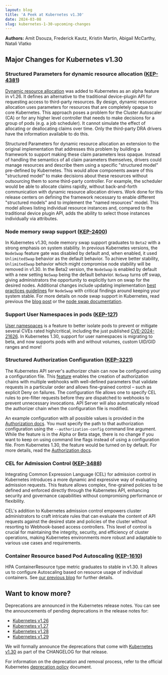 ```yaml
---
layout: blog
title: 'A Peek at Kubernetes v1.30'
date: 2024-03-08
slug: kubernetes-1-30-upcoming-changes
---
```


**Authors:** Amit Dsouza, Frederick Kautz, Kristin Martin, Abigail McCarthy, Natali Vlatko 

## Major Changes for Kubernetes v1.30

### Structured Parameters for dynamic resource allocation ([KEP-4381](https://kep.k8s.io/4381))

[Dynamic resource allocation](/docs/concepts/scheduling-eviction/dynamic-resource-allocation/) was added to Kubernetes as an alpha feature in v1.26. It defines an alternative to the traditional device-plugin API for requesting access to third-party resources. By design, dynamic resource allocation uses parameters for resources that are completely opaque to core Kubernetes. This approach poses a problem for the Cluster Autoscaler (CA) or for any higher level controller that needs to make decisions for a group of pods (e.g. a job scheduler). It cannot simulate the effect of allocating or deallocating claims over time. Only the third-party DRA drivers have the information available to do this.

​​Structured Parameters for dynamic resource allocation an extension to the original implementation that addresses this problem by building a framework to support making these claim parameters less opaque. Instead of handling the semantics of all claim parameters themselves, drivers could manage resources and describe them using a specific "structured model" pre-defined by Kubernetes. This would allow components aware of this "structured model" to make decisions about these resources without outsourcing them to some third-party controller. For example, the scheduler would be able to allocate claims rapidly, without back-and-forth communication with dynamic resource allocation drivers. Work done for this release centers on defining the framework necessary to enable different "structured models" and to implement the "named resources" model. This model allows listing individual resource instances and, compared to the traditional device plugin API, adds the ability to select those instances individually via attributes.

### Node memory swap support ([KEP-2400](https://kep.k8s.io/2400))

In Kubernetes v1.30, node memory swap support graduates to `Beta2` with a strong emphasis on system stability. In previous Kubernetes versions, the `NodeSwap` feature gate was disabled by default and, when enabled, it used `UnlimitedSwap` behavior as the default behavior. To achieve better stability, `UnlimitedSwap` behavior which might compromise node stability will be removed in v1.30. In the Beta2 version, the `NodeSwap` is enabled by default with a new setting `NoSwap` being the default behavior. `NoSwap` turns off swap, giving administrators the opportunity to explicitly turn on swap for the desired nodes. Additional changes include updating implementation [best practices guidelines](https://github.com/kubernetes/enhancements/blob/master/keps/sig-node/2400-node-swap/README.md#best-practices) for `NodeSwap` with critical findings around keeping your system stable. For more details on node swap support in Kubernetes, read previous the [blog post](/blog/2023/08/24/swap-linux-beta/) or the [node swap documentation](/docs/concepts/architecture/nodes/#swap-memory).

### Support User Namespaces in pods ([KEP-127](https://kep.k8s.io/127))

[User namespaces](/docs/concepts/workloads/pods/user-namespaces) is a feature to better isolate pods to prevent or mitigate several CVEs rated high/critical, including the just published [CVE-2024-21626](https://github.com/opencontainers/runc/security/advisories/GHSA-xr7r-f8xq-vfvv). In Kubernetes 1.30, support for user namespaces is migrating to beta, and now supports pods with and without volumes, custom UID/GID ranges and more!

### Structured Authorization Configuration ([KEP-3221](https://kep.k8s.io/3221))

The Kubernetes API server's authorizer chain can now be configured using a configuration file. This [feature](https://github.com/kubernetes/enhancements/tree/master/keps/sig-auth/3221-structured-authorization-configuration) enables the creation of authorization chains with multiple webhooks with well-defined parameters that validate requests in a particular order and allows fine-grained control – such as explicit Deny on failures. The configuration file allows one to specify CEL rules to pre-filter requests before they are dispatched to webhooks to prevent unnecessary invocations. API Server will also automatically reload the authorizer chain when the configuration file is modified.

An example configuration with all possible values is provided in the [Authorization docs](/docs/reference/access-authn-authz/authorization/#configuring-the-api-server-using-an-authorization-config-file). You must specify the path to that authorization configuration using the `--authorization-config` command line argument. While the feature is in the Alpha or Beta stage, there is no change if you want to keep on using command line flags instead of using a configuration file. From Kubernetes 1.30, the feature would be turned on by default. For more details, read the [Authorization docs](/docs/reference/access-authn-authz/authorization/#configuring-the-api-server-using-an-authorization-config-file).

### CEL for Admission Control ([KEP-3488](https://kep.k8s.io/3488))

Integrating Common Expression Language (CEL) for admission control in Kubernetes introduces a more dynamic and expressive way of evaluating admission requests. This feature allows complex, fine-grained policies to be defined and enforced directly through the Kubernetes API, enhancing security and governance capabilities without compromising performance or flexibility.

CEL's addition to Kubernetes admission control empowers cluster administrators to craft intricate rules that can evaluate the content of API requests against the desired state and policies of the cluster without resorting to Webhook-based access controllers. This level of control is crucial for maintaining the integrity, security, and efficiency of cluster operations, making Kubernetes environments more robust and adaptable to various use cases and requirements.

### Container Resource based Pod Autoscaling ([KEP-1610](https://kep.k8s.io/1610))

HPA ContainerResource type metric graduates to stable in v1.30. It allows us to configure Autoscaling based on resource usage of individual containers. 
See [our previous blog](/blog/2023/05/02/hpa-container-resource-metric/) for further details.

## Want to know more?

Deprecations are announced in the Kubernetes release notes. You can see the announcements of pending deprecations in the release notes for:

* [Kubernetes v1.26](https://github.com/kubernetes/kubernetes/blob/master/CHANGELOG/CHANGELOG-1.26.md#deprecation)
* [Kubernetes v1.27](https://github.com/kubernetes/kubernetes/blob/master/CHANGELOG/CHANGELOG-1.27.md#deprecation)
* [Kubernetes v1.28](https://github.com/kubernetes/kubernetes/blob/master/CHANGELOG/CHANGELOG-1.28.md#deprecation)
* [Kubernetes v1.29](https://github.com/kubernetes/kubernetes/blob/master/CHANGELOG/CHANGELOG-1.29.md#deprecation)


We will formally announce the deprecations that come with [Kubernetes v1.30](https://github.com/kubernetes/kubernetes/blob/master/CHANGELOG/CHANGELOG-1.30.md#deprecation) as part of the CHANGELOG for that release.

For information on the deprecation and removal process, refer to the official Kubernetes [deprecation policy](/docs/reference/using-api/deprecation-policy/#deprecating-parts-of-the-api) document.
